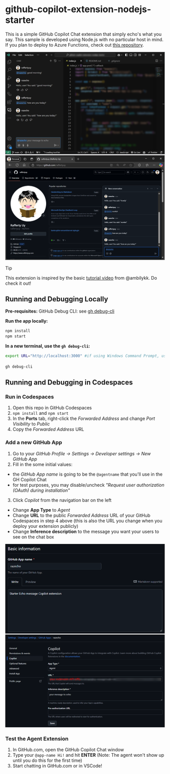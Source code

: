 # github-copilot-extension-nodejs-starter

This is a simple GitHub Copilot Chat extension that simply echo's what you say.
This sample is developed using Node.js with no particular host in mind. If you plan to deploy to Azure Functions, check out [this repository](https://github.com/raffertyuy/github-copilot-extension-nodejs-azfunction-starter).

![Copilot Extension in VS Code](./media/vscode-chat.png)
![Copilot Extension in GitHub.com](./media/github-chat.png)

> [!TIP]
> This extension is inspired by the basic [tutorial video](https://youtu.be/ky5TMI9skLE) from @ambilykk. Do check it out!

## Running and Debugging Locally
**Pre-requisites:**
GitHub Debug CLI: see [gh debug-cli](https://docs.github.com/en/copilot/building-copilot-extensions/debugging-your-github-copilot-extension)

**Run the app locally:**
```bash
npm install
npm start
```

**In a new terminal, use the `gh debug-cli`:**
```bash
export URL="http://localhost:3000" #if using Windows Command Prompt, use `set` instead of `export`

gh debug-cli
```

## Running and Debugging in Codespaces
### Run in Codespaces
1. Open this repo in GitHub Codespaces
2. `npm install` and `npm start`
3. In the **Ports** tab, right-click the _Forwarded Address_ and change _Port Visibility_ to _Public_
4. Copy the _Forwarded Address_ URL

### Add a new GitHub App
1. Go to your _GitHub Profile → Settings → Developer settings → New GitHub App_
2. Fill in the some initial values:
  - the _GitHub App name_ is going to be the `@agentname` that you'll use in the GH Copilot Chat
  - for test purposes, you may disable/uncheck _"Request user authorization (OAuth) during installation"_
3. Click _Copilot_ from the navigation bar on the left
  - Change **App Type** to _Agent_
  - Change **URL** to the public _Forwarded Address_ URL of your GitHub Codespaces in step 4 above (this is also the URL you change when you deploy your extension publicly)
  - Change **Inference description** to the message you want your users to see on the chat box

![New GitHub App](./media/github-app-name.png)
![New GitHub App - Copilot](./media/github-app-copilot-settings.png)

### Test the Agent Extension
1. In GitHub.com, open the GitHub Copilot Chat window
2. Type your `@app-name Hi!` and hit **ENTER** (Note: The agent won't show up until you do this for the first time)
3. Start chatting in GitHub.com or in VSCode!